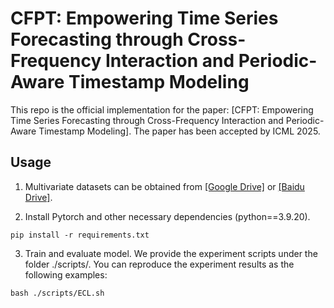# CFPT: Empowering Time Series Forecasting through Cross-Frequency Interaction and Periodic-Aware Timestamp Modeling

This repo is the official implementation for the paper: [CFPT: Empowering Time Series Forecasting through Cross-Frequency Interaction and Periodic-Aware Timestamp Modeling]. The paper has been accepted by ICML 2025.


## Usage 

1. Multivariate datasets can be obtained from [[Google Drive]](https://drive.google.com/drive/folders/13Cg1KYOlzM5C7K8gK8NfC-F3EYxkM3D2?usp=sharing) or [[Baidu Drive]](https://pan.baidu.com/s/1r3KhGd0Q9PJIUZdfEYoymg?pwd=i9iy).

2. Install Pytorch and other necessary dependencies (python==3.9.20).
```
pip install -r requirements.txt
```
3. Train and evaluate model. We provide the experiment scripts under the folder ./scripts/. You can reproduce the experiment results as the following examples:

```
bash ./scripts/ECL.sh
```


